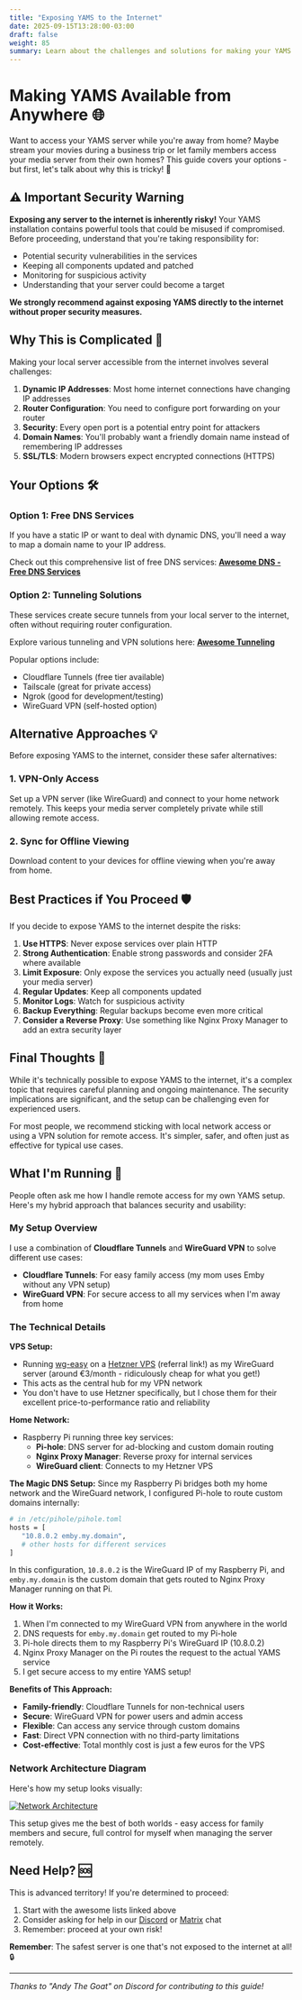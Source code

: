 ```yaml
---
title: "Exposing YAMS to the Internet"
date: 2025-09-15T13:28:00-03:00
draft: false
weight: 85
summary: Learn about the challenges and solutions for making your YAMS server accessible from anywhere on the internet
---
```


# Making YAMS Available from Anywhere 🌐

Want to access your YAMS server while you're away from home? Maybe stream your movies during a business trip or let family members access your media server from their own homes? This guide covers your options - but first, let's talk about why this is tricky! 🤔

## ⚠️ Important Security Warning

**Exposing any server to the internet is inherently risky!** Your YAMS installation contains powerful tools that could be misused if compromised. Before proceeding, understand that you're taking responsibility for:

- Potential security vulnerabilities in the services
- Keeping all components updated and patched
- Monitoring for suspicious activity
- Understanding that your server could become a target

**We strongly recommend against exposing YAMS directly to the internet without proper security measures.**

## Why This is Complicated 🧩

Making your local server accessible from the internet involves several challenges:

1. **Dynamic IP Addresses**: Most home internet connections have changing IP addresses
2. **Router Configuration**: You need to configure port forwarding on your router
3. **Security**: Every open port is a potential entry point for attackers
4. **Domain Names**: You'll probably want a friendly domain name instead of remembering IP addresses
5. **SSL/TLS**: Modern browsers expect encrypted connections (HTTPS)

## Your Options 🛠️

### Option 1: Free DNS Services
If you have a static IP or want to deal with dynamic DNS, you'll need a way to map a domain name to your IP address.

Check out this comprehensive list of free DNS services:
**[Awesome DNS - Free DNS Services](https://github.com/okhosting/awesome-dns)**

### Option 2: Tunneling Solutions
These services create secure tunnels from your local server to the internet, often without requiring router configuration.

Explore various tunneling and VPN solutions here:
**[Awesome Tunneling](https://github.com/anderspitman/awesome-tunneling)**

Popular options include:
- Cloudflare Tunnels (free tier available)
- Tailscale (great for private access)
- Ngrok (good for development/testing)
- WireGuard VPN (self-hosted option)

## Alternative Approaches 💡

Before exposing YAMS to the internet, consider these safer alternatives:

### 1. VPN-Only Access
Set up a VPN server (like WireGuard) and connect to your home network remotely. This keeps your media server completely private while still allowing remote access.

### 2. Sync for Offline Viewing
Download content to your devices for offline viewing when you're away from home.

## Best Practices if You Proceed 🛡️

If you decide to expose YAMS to the internet despite the risks:

1. **Use HTTPS**: Never expose services over plain HTTP
2. **Strong Authentication**: Enable strong passwords and consider 2FA where available
3. **Limit Exposure**: Only expose the services you actually need (usually just your media server)
4. **Regular Updates**: Keep all components updated
5. **Monitor Logs**: Watch for suspicious activity
6. **Backup Everything**: Regular backups become even more critical
7. **Consider a Reverse Proxy**: Use something like Nginx Proxy Manager to add an extra security layer

## Final Thoughts 🎯

While it's technically possible to expose YAMS to the internet, it's a complex topic that requires careful planning and ongoing maintenance. The security implications are significant, and the setup can be challenging even for experienced users.

For most people, we recommend sticking with local network access or using a VPN solution for remote access. It's simpler, safer, and often just as effective for typical use cases.

## What I'm Running 🔧

People often ask me how I handle remote access for my own YAMS setup. Here's my hybrid approach that balances security and usability:

### My Setup Overview
I use a combination of **Cloudflare Tunnels** and **WireGuard VPN** to solve different use cases:

- **Cloudflare Tunnels**: For easy family access (my mom uses Emby without any VPN setup)
- **WireGuard VPN**: For secure access to all my services when I'm away from home

### The Technical Details

**VPS Setup:**
- Running [wg-easy](https://github.com/wg-easy/wg-easy) on a [Hetzner VPS](https://hetzner.cloud/?ref=MdHkTBrgngA9) (referral link!) as my WireGuard server (around €3/month - ridiculously cheap for what you get!)
- This acts as the central hub for my VPN network
- You don't have to use Hetzner specifically, but I chose them for their excellent price-to-performance ratio and reliability

**Home Network:**
- Raspberry Pi running three key services:
  - **Pi-hole**: DNS server for ad-blocking and custom domain routing
  - **Nginx Proxy Manager**: Reverse proxy for internal services
  - **WireGuard client**: Connects to my Hetzner VPS

**The Magic DNS Setup:**
Since my Raspberry Pi bridges both my home network and the WireGuard network, I configured Pi-hole to route custom domains internally:

```bash
# in /etc/pihole/pihole.toml   
hosts = [
   "10.8.0.2 emby.my.domain",
   # other hosts for different services
]
```

In this configuration, `10.8.0.2` is the WireGuard IP of my Raspberry Pi, and `emby.my.domain` is the custom domain that gets routed to Nginx Proxy Manager running on that Pi.

**How it Works:**
1. When I'm connected to my WireGuard VPN from anywhere in the world
2. DNS requests for `emby.my.domain` get routed to my Pi-hole
3. Pi-hole directs them to my Raspberry Pi's WireGuard IP (10.8.0.2)
4. Nginx Proxy Manager on the Pi routes the request to the actual YAMS service
5. I get secure access to my entire YAMS setup!

**Benefits of This Approach:**
- **Family-friendly**: Cloudflare Tunnels for non-technical users
- **Secure**: WireGuard VPN for power users and admin access
- **Flexible**: Can access any service through custom domains
- **Fast**: Direct VPN connection with no third-party limitations
- **Cost-effective**: Total monthly cost is just a few euros for the VPS

### Network Architecture Diagram

Here's how my setup looks visually:

[![Network Architecture](/pics/my-setup.png)](/pics/my-setup.png)

This setup gives me the best of both worlds - easy access for family members and secure, full control for myself when managing the server remotely.

## Need Help? 🆘

This is advanced territory! If you're determined to proceed:
1. Start with the awesome lists linked above
2. Consider asking for help in our [Discord](https://discord.gg/Gwae3tNMST) or [Matrix](https://matrix.to/#/#yams-space:rogs.me) chat
3. Remember: proceed at your own risk!

**Remember**: The safest server is one that's not exposed to the internet at all! 🔒

--- 

*Thanks to "Andy The Goat" on Discord for contributing to this guide!*
